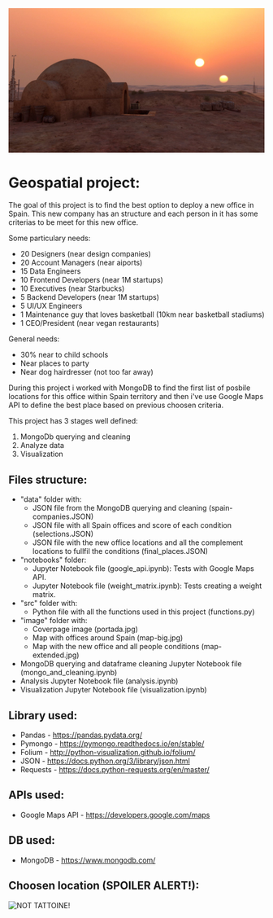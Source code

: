 ![portada](https://github.com/ccastroblua/geospatial_project/blob/main/images/portada.jpg)

# Geospatial project:

The goal of this project is to find the best option to deploy a new office in Spain. This new company has an structure and each person in it has some criterias to be meet for this new office. 

Some particulary needs:
- 20 Designers (near design companies)  
- 20 Account Managers (near aiports)
- 15 Data Engineers
- 10 Frontend Developers (near 1M startups)
- 10 Executives (near Starbucks)
- 5 Backend Developers (near 1M startups)
- 5 UI/UX Engineers 
- 1 Maintenance guy that loves basketball (10km near basketball stadiums)
- 1 CEO/President (near vegan restaurants)

General needs:
- 30% near to child schools
- Near places to party
- Near dog hairdresser (not too far away)

During this project i worked with MongoDB to find the first list of posbile locations for this office within Spain territory and then i've use Google Maps API to define the best place based on previous choosen criteria.

This project has 3 stages well defined:
1. MongoDb querying and cleaning
2. Analyze data
3. Visualization


## Files structure:

- "data" folder with:
    - JSON file from the MongoDB querying and cleaning (spain-companies.JSON)
    - JSON file with all Spain offices and score of each condition (selections.JSON)
    - JSON file with the new office locations and all the complement locations to fullfil the conditions (final_places.JSON)
- "notebooks" folder: 
    - Jupyter Notebook file (google_api.ipynb): Tests with Google Maps API.
    - Jupyter Notebook file (weight_matrix.ipynb): Tests creating a weight matrix.
- "src" folder with:
    - Python file with all the functions used in this project (functions.py)
- "image" folder with:
    - Coverpage image (portada.jpg)
    - Map with offices around Spain (map-big.jpg)
    - Map with the new office and all people conditions (map-extended.jpg)
- MongoDB querying and dataframe cleaning Jupyter Notebook file (mongo_and_cleaning.ipynb)
- Analysis Jupyter Notebook file (analysis.ipynb)
- Visualization Jupyter Notebook file (visualization.ipynb)


## Library used:

- Pandas - <https://pandas.pydata.org/>
- Pymongo - <https://pymongo.readthedocs.io/en/stable/>
- Folium - <http://python-visualization.github.io/folium/>
- JSON - <https://docs.python.org/3/library/json.html>
- Requests - <https://docs.python-requests.org/en/master/>

## APIs used:

- Google Maps API - <https://developers.google.com/maps>

## DB used:

- MongoDB - <https://www.mongodb.com/>


## Choosen location (SPOILER ALERT!):

![NOT TATTOINE!](https://github.com/ccastroblua/geospatial_project/blob/main/images/map-extended.jpg)